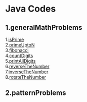 # Java Codes
## 1.generalMathProblems
1.<a href="https://github.com/itsbhavinrey/javaProblemSolving/blob/main/1.generalMathProblems/isPrime.java" target="_blank">isPrime</a>\
2.<a href="https://github.com/itsbhavinrey/javaProblemSolving/blob/main/1.generalMathProblems/primeUptoN.java" target="_blank">primeUptoN</a>\
3.<a href="https://github.com/itsbhavinrey/javaProblemSolving/blob/main/1.generalMathProblems/fibonacci.java" target="_blank">fibonacci</a>\
4.<a href="https://github.com/itsbhavinrey/javaProblemSolving/blob/main/1.generalMathProblems/countDigits.java" target="_blank">countDigits</a>\
5.<a href="https://github.com/itsbhavinrey/javaProblemSolving/blob/main/1.generalMathProblems/printAllDigits.java" target="_blank">printAllDigits</a>\
6.<a href="https://github.com/itsbhavinrey/javaProblemSolving/blob/main/1.generalMathProblems/reverseTheNumber.java" target="_blank">reverseTheNumber</a>\
7.<a href="https://github.com/itsbhavinrey/javaProblemSolving/blob/main/1.generalMathProblems/inverseTheNumber.java" target="_blank">inverseTheNumber</a>\
8.<a href="https://github.com/itsbhavinrey/javaProblemSolving/blob/main/1.generalMathProblems/rotateTheNumber.java" target="_blank">rotateTheNumber</a>


## 2.patternProblems
